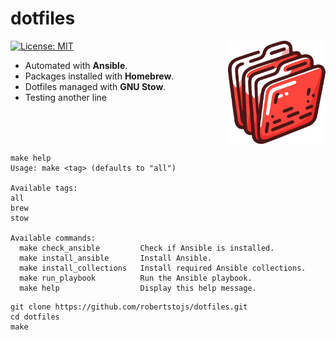 # dotfiles
<img src="./img/logo.svg" align="right" width="156px">

[![License: MIT](https://img.shields.io/badge/License-MIT-blue.svg)](https://opensource.org/licenses/MIT)

* Automated with **Ansible**.
* Packages installed with **Homebrew**.
* Dotfiles managed with **GNU Stow**.
* Testing another line

<br clear="right">

```shell
make help
Usage: make <tag> (defaults to "all")

Available tags:
all
brew
stow

Available commands:
  make check_ansible         Check if Ansible is installed.
  make install_ansible       Install Ansible.
  make install_collections   Install required Ansible collections.
  make run_playbook          Run the Ansible playbook.
  make help                  Display this help message.
```

```shell
git clone https://github.com/robertstojs/dotfiles.git
cd dotfiles
make
```

